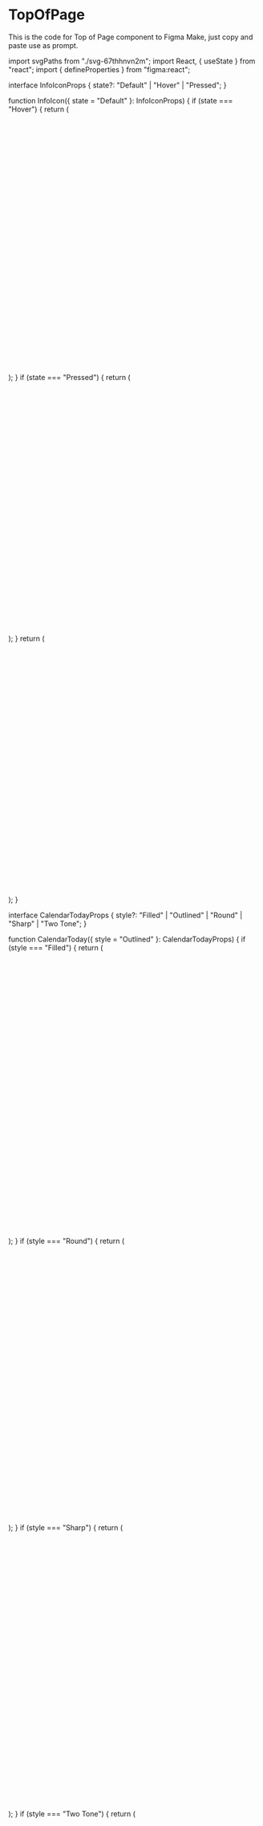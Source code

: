# TopOfPage
This is the code for Top of Page component to Figma Make, just copy and paste use as prompt.

import svgPaths from "./svg-67thhnvn2m";
import React, { useState } from "react";
import { defineProperties } from "figma:react";

interface InfoIconProps {
  state?: "Default" | "Hover" | "Pressed";
}

function InfoIcon({ state = "Default" }: InfoIconProps) {
  if (state === "Hover") {
    return (
      <div
        className="cursor-pointer relative size-full"
        data-name="State=Hover"
      >
        <div className="absolute inset-0 overflow-clip" data-name="info">
          <div className="absolute inset-[8.333%]" data-name="Vector">
            <svg
              className="block size-full"
              fill="none"
              preserveAspectRatio="none"
              role="presentation"
              viewBox="0 0 15 15"
            >
              <g id="Vector">
                <path d={svgPaths.pa266500} fill="var(--fill-0, #585858)" />
              </g>
            </svg>
          </div>
        </div>
      </div>
    );
  }
  if (state === "Pressed") {
    return (
      <div className="relative size-full" data-name="State=Pressed">
        <div className="absolute inset-0 overflow-clip" data-name="info">
          <div className="absolute inset-[8.333%]" data-name="Vector">
            <svg
              className="block size-full"
              fill="none"
              preserveAspectRatio="none"
              role="presentation"
              viewBox="0 0 15 15"
            >
              <g id="Vector">
                <path d={svgPaths.pa266500} fill="var(--fill-0, #424242)" />
              </g>
            </svg>
          </div>
        </div>
      </div>
    );
  }
  return (
    <div className="relative size-full" data-name="State=Default">
      <div className="absolute inset-0 overflow-clip" data-name="info">
        <div className="absolute inset-[8.333%]" data-name="Vector">
          <svg
            className="block size-full"
            fill="none"
            preserveAspectRatio="none"
            role="presentation"
            viewBox="0 0 15 15"
          >
            <g id="Vector">
              <path d={svgPaths.pa266500} fill="var(--fill-0, #757575)" />
            </g>
          </svg>
        </div>
      </div>
    </div>
  );
}



interface CalendarTodayProps {
  style?: "Filled" | "Outlined" | "Round" | "Sharp" | "Two Tone";
}

function CalendarToday({ style = "Outlined" }: CalendarTodayProps) {
  if (style === "Filled") {
    return (
      <div className="relative size-full" data-name="Style=Filled">
        <div
          className="absolute bottom-[4.167%] left-[8.333%] right-[8.333%] top-[4.167%]"
          data-name="Vector"
        >
          <svg
            className="block size-full"
            fill="none"
            preserveAspectRatio="none"
            viewBox="0 0 20 22"
          >
            <g id="Vector">
              <path d={svgPaths.p36026d80} fill="var(--fill-0, #1C1C1C)" />
            </g>
          </svg>
        </div>
      </div>
    );
  }
  if (style === "Round") {
    return (
      <div className="relative size-full" data-name="Style=Round">
        <div
          className="absolute bottom-[4.167%] left-[8.333%] right-[8.333%] top-[4.167%]"
          data-name="Vector"
        >
          <svg
            className="block size-full"
            fill="none"
            preserveAspectRatio="none"
            viewBox="0 0 20 22"
          >
            <g id="Vector">
              <path d={svgPaths.p23caf740} fill="var(--fill-0, #1C1C1C)" />
            </g>
          </svg>
        </div>
      </div>
    );
  }
  if (style === "Sharp") {
    return (
      <div className="relative size-full" data-name="Style=Sharp">
        <div
          className="absolute bottom-[4.167%] left-[8.333%] right-[8.333%] top-[4.167%]"
          data-name="Vector"
        >
          <svg
            className="block size-full"
            fill="none"
            preserveAspectRatio="none"
            viewBox="0 0 20 22"
          >
            <g id="Vector">
              <path d={svgPaths.p1e3c3180} fill="var(--fill-0, #1C1C1C)" />
            </g>
          </svg>
        </div>
      </div>
    );
  }
  if (style === "Two Tone") {
    return (
      <div className="relative size-full" data-name="Style=Two Tone">
        <div
          className="absolute bottom-[4.167%] left-[8.333%] right-[8.333%] top-[4.167%]"
          data-name="Vector"
        >
          <svg
            className="block size-full"
            fill="none"
            preserveAspectRatio="none"
            viewBox="0 0 20 22"
          >
            <path
              d={svgPaths.p264aa300}
              fill="var(--fill-0, #1C1C1C)"
              id="Vector"
            />
          </svg>
        </div>
        <div
          className="absolute bottom-[66.667%] left-[16.667%] right-[16.667%] top-[20.875%]"
          data-name="Vector"
        >
          <svg
            className="block size-full"
            fill="none"
            preserveAspectRatio="none"
            viewBox="0 0 16 3"
          >
            <path
              d="M0 0H16V2.99H0V0Z"
              fill="var(--fill-0, #1C1C1C)"
              id="Vector"
              opacity="0.3"
            />
          </svg>
        </div>
      </div>
    );
  }
  return (
    <div className="relative size-full" data-name="Style=Outlined">
      <div
        className="absolute bottom-[4.167%] left-[8.333%] right-[8.333%] top-[4.167%]"
        data-name="Vector"
      >
        <svg
          className="block size-full"
          fill="none"
          preserveAspectRatio="none"
          viewBox="0 0 20 22"
        >
          <g id="Vector">
            <path d={svgPaths.p30b72580} fill="var(--fill-0, #1C1C1C)" />
          </g>
        </svg>
      </div>
    </div>
  );
}

function PageTitle() {
  return (
    <div
      className="box-border content-stretch flex flex-row gap-2.5 h-5 items-center justify-center p-0 relative shrink-0"
      data-name="Page Title"
    >
      <div className="flex flex-col font-['Lato:Bold',_sans-serif] justify-center leading-[0] not-italic relative shrink-0 text-[#585858] text-[18px] text-left text-nowrap">
        <p className="block leading-[normal] whitespace-pre">Page Title</p>
      </div>
    </div>
  );
}

function Title() {
  return (
    <div
      className="box-border content-stretch flex flex-row gap-[3px] items-center justify-start p-0 relative shrink-0"
      data-name="Title"
    >
      <PageTitle />
      <div className="relative shrink-0 size-4" data-name="Info Icon">
        <InfoIcon />
      </div>
    </div>
  );
}

function PageSubtitle() {
  return (
    <div
      className="box-border content-stretch flex flex-row gap-2.5 items-start justify-start p-0 relative shrink-0"
      data-name="Page Subtitle"
    >
      <div className="flex flex-col font-['Lato:Regular',_sans-serif] justify-center leading-[0] not-italic relative shrink-0 text-[#585858] text-[12px] text-left text-nowrap">
        <p className="block leading-[normal] whitespace-pre">
          Last updated 12/01/2023 at 12:12 pm
        </p>
      </div>
    </div>
  );
}

function PageTitle1() {
  return (
    <div
      className="basis-0 box-border content-stretch flex flex-col gap-1 grow items-start justify-end min-h-px min-w-px p-0 relative shrink-0"
      data-name="Page Title"
    >
      <Title />
      <PageSubtitle />
    </div>
  );
}

function SaveButton() {
  return (
    <div
      className="bg-[#1b4dc0] hover:shadow-md hover:shadow-[#00000033] transition-shadow box-border content-stretch flex flex-row gap-2 h-9 items-center justify-start pl-2.5 pr-4 py-[9px] relative rounded shrink-0"
      data-name="Save Button"
    >
      <div
        className="overflow-clip relative shrink-0 size-[18px]"
        data-name="save"
      >
        <div className="absolute inset-[12.5%]" data-name="Vector">
          <svg
            className="block size-full"
            fill="none"
            preserveAspectRatio="none"
            role="presentation"
            viewBox="0 0 14 14"
          >
            <g id="Vector">
              <path d={svgPaths.p326b05c0} fill="var(--fill-0, white)" />
            </g>
          </svg>
        </div>
      </div>
      <div className="flex flex-col font-['Lato:Regular',_sans-serif] justify-center leading-[0] not-italic relative shrink-0 text-[#ffffff] text-[14px] text-left text-nowrap">
        <p className="block leading-[normal] whitespace-pre">Save</p>
      </div>
    </div>
  );
}

function TableSettings() {
  return (
    <div
      className="group hover:bg-[#F5F5F5] box-border content-stretch flex flex-row gap-2 h-9 items-center justify-start pl-2 pr-4 py-1.5 relative rounded shrink-0 [--fill-0:#585858] group-hover:[--fill-0:#1B4DC0]"
      data-name="Table Settings"
    >
      <div
        className="overflow-clip relative shrink-0 size-6"
        data-name="table_settings"
      >
        <div
          className="absolute bottom-[3.968%] left-[2.083%] right-[1.351%] top-[12.5%]"
          data-name="Vector"
        >
          <svg
            className="block size-full"
            fill="none"
            preserveAspectRatio="none"
            role="presentation"
            viewBox="0 0 24 21"
          >
            <g id="Vector">
              <path d={svgPaths.p31b80500} fill="var(--fill-0, #585858)" />
              <path d={svgPaths.p155baf00} fill="var(--fill-0, #585858)" />
            </g>
          </svg>
        </div>
      </div>
      <div className="flex flex-col font-['Lato:Regular',_sans-serif] justify-center leading-[0] not-italic relative shrink-0 text-[#585858] group-hover:text-[#1B4DC0] text-[14px] text-left text-nowrap">
        <p className="block leading-[normal] whitespace-pre">Table Settings</p>
      </div>
    </div>
  );
}

function OptmizeButton() {
  return (
    <div
      className="group hover:bg-[#F5F5F5] box-border content-stretch flex flex-row gap-2 h-9 items-center justify-start pl-2 pr-4 py-1.5 relative rounded shrink-0 [--fill-0:#585858] group-hover:[--fill-0:#1B4DC0]"
      data-name="Optmize Button"
    >
      <div className="overflow-clip relative shrink-0 size-6" data-name="sync">
        <div
          className="absolute bottom-[7.119%] left-[16.667%] right-[16.667%] top-[7.119%]"
          data-name="Vector"
        >
          <svg
            className="block size-full"
            fill="none"
            preserveAspectRatio="none"
            role="presentation"
            viewBox="0 0 16 21"
          >
            <g id="Vector">
              <path d={svgPaths.p92e8700} fill="var(--fill-0, #585858)" />
            </g>
          </svg>
        </div>
      </div>
      <div className="flex flex-col font-['Lato:Regular',_sans-serif] justify-center leading-[0] not-italic relative shrink-0 text-[#585858] group-hover:text-[#1B4DC0] text-[14px] text-left text-nowrap">
        <p className="block leading-[normal] whitespace-pre">Optimize</p>
      </div>
    </div>
  );
}

function Filter() {
  return (
    <div
      className="group hover:bg-[#F5F5F5] box-border content-stretch flex flex-row items-center justify-start p-[6px] relative rounded shrink-0 [--fill-0:#585858] group-hover:[--fill-0:#1B4DC0]"
      data-name="Filter"
    >
      <div
        className="overflow-clip relative shrink-0 size-6"
        data-name="filter_alt"
      >
        <div
          className="absolute bottom-[16.667%] left-[16.827%] right-[16.827%] top-[16.667%]"
          data-name="Vector"
        >
          <svg
            className="block size-full"
            fill="none"
            preserveAspectRatio="none"
            role="presentation"
            viewBox="0 0 16 16"
          >
            <g id="Vector">
              <path d={svgPaths.p3e89aa00} fill="var(--fill-0, #585858)" />
            </g>
          </svg>
        </div>
      </div>
    </div>
  );
}

function FilterButtonOnlyIcon() {
  return (
    <div
      className="box-border content-stretch flex flex-row items-center justify-start p-0 relative shrink-0"
      data-name="Filter Button_Only Icon"
    >
      <Filter />
    </div>
  );
}

function UploadButtonOnlyIcon() {
  return (
    <div
      className="group hover:bg-[#F5F5F5] box-border content-stretch flex flex-row items-center justify-start p-[6px] relative shrink-0 [--fill-0:#585858] group-hover:[--fill-0:#1B4DC0]"
      data-name="Upload Button_Only Icon"
    >
      <div
        className="overflow-clip relative shrink-0 size-6"
        data-name="upload"
      >
        <div
          className="absolute bottom-[15.432%] left-[20.833%] right-[20.833%] top-[15.432%]"
          data-name="Vector"
        >
          <svg
            className="block size-full"
            fill="none"
            preserveAspectRatio="none"
            role="presentation"
            viewBox="0 0 14 17"
          >
            <g id="Vector">
              <path d={svgPaths.p18c93480} fill="var(--fill-0, #585858)" />
            </g>
          </svg>
        </div>
      </div>
    </div>
  );
}

function DownloadButtonOnlyIcon() {
  return (
    <div
      className="group hover:bg-[#F5F5F5] box-border content-stretch flex flex-row items-center justify-start p-[6px] relative rounded shrink-0 [--fill-0:#585858] group-hover:[--fill-0:#1B4DC0]"
      data-name="Download Button_Only Icon"
    >
      <div
        className="overflow-clip relative shrink-0 size-6"
        data-name="download"
      >
        <div
          className="absolute bottom-[14.583%] left-[20.833%] right-[20.833%] top-[14.583%]"
          data-name="Vector"
        >
          <svg
            className="block size-full"
            fill="none"
            preserveAspectRatio="none"
            role="presentation"
            viewBox="0 0 14 17"
          >
            <g id="Vector">
              <path d={svgPaths.p3ea678f0} fill="var(--fill-0, #585858)" />
            </g>
          </svg>
        </div>
      </div>
    </div>
  );
}

interface ButtonsProps {
  showSaveButton: boolean;
  showTableSettings: boolean;
  showOptimizeButton: boolean;
  showFilterButton: boolean;
  showUploadButton: boolean;
  showDownloadButton: boolean;
}

function Buttons({
  showSaveButton,
  showTableSettings,
  showOptimizeButton,
  showFilterButton,
  showUploadButton,
  showDownloadButton
}: ButtonsProps) {
  // Check if we need a divider (only if there are buttons on both sides)
  const hasLeftButtons = showSaveButton || showTableSettings || showOptimizeButton;
  const hasRightButtons = showFilterButton || showUploadButton || showDownloadButton;
  const showDivider = hasLeftButtons && hasRightButtons;

  return (
    <div
      className="box-border content-stretch flex flex-row gap-2 items-center justify-end p-0 relative shrink-0"
      data-name="Buttons"
    >
      {showSaveButton && <SaveButton />}
      {showTableSettings && <TableSettings />}
      {showOptimizeButton && <OptmizeButton />}
      
      {showDivider && (
        <div
          className="box-border content-stretch flex flex-row items-start justify-start px-2 py-0 relative shrink-0"
          data-name="Page Divider"
        >
          <div className="flex h-[24px] items-center justify-center relative shrink-0 w-[0px]">
            <div className="flex-none rotate-[90deg]">
              <div className="h-0 relative w-6">
                <div
                  className="absolute bottom-0 left-0 right-0 top-[-1px]"
                  style={
                    {
                      "--stroke-0":
                        "rgba(224.000001847744, 224.000001847744, 224.000001847744, 1)",
                    } as React.CSSProperties
                  }
                >
                  <svg
                    className="block size-full"
                    fill="none"
                    preserveAspectRatio="none"
                    role="presentation"
                    viewBox="0 0 24 1"
                  >
                    <line
                      id="Line 8"
                      stroke="var(--stroke-0, #E0E0E0)"
                      x2="24"
                      y1="0.5"
                      y2="0.5"
                    />
                  </svg>
                </div>
              </div>
            </div>
          </div>
        </div>
      )}
      
      {showFilterButton && <FilterButtonOnlyIcon />}
      {showUploadButton && <UploadButtonOnlyIcon />}
      {showDownloadButton && <DownloadButtonOnlyIcon />}
    </div>
  );
}

function SearchBar() {
  const [query, setQuery] = useState("");

  return (
    <div
      className="bg-[#ffffff] box-border content-stretch flex flex-row gap-[3px] items-center justify-start pl-1.5 pr-0 py-0 relative rounded-[5px] shrink-0 w-60"
      data-name="SearchBar"
    >
      <div className="absolute border border-[#e0e0e0] border-solid inset-0 pointer-events-none rounded-[5px]" />
      <div
        className="overflow-clip relative shrink-0 size-6"
        data-name="search icon"
      >
        <div
          className="absolute bottom-[14.462%] left-[14.483%] right-[14.483%] top-[14.462%]"
          data-name="Vector"
        >
          <svg
            className="block size-full"
            fill="none"
            preserveAspectRatio="none"
            role="presentation"
            viewBox="0 0 18 18"
          >
            <g id="Vector">
              <path d={svgPaths.p2255adf0} fill="var(--fill-0, #585858)" />
            </g>
          </svg>
        </div>
      </div>
      <input
        type="text"
        value={query}
        onChange={(e) => setQuery(e.target.value)}
        placeholder="Search"
        className="basis-0 grow h-9 min-h-px min-w-px bg-transparent outline-none font-['Lato:Regular',_sans-serif] text-[16px] text-[#1c1c1c] placeholder-[#bdbdbd] px-2"
      />
    </div>
  );
}

function DatePicker() {
  return (
    <div
      className="bg-[#ffffff] box-border content-stretch flex flex-row gap-[3px] h-9 items-center justify-start px-1.5 py-0 relative rounded-[5px] shrink-0"
      data-name="Date Picker"
    >
      <div className="absolute border border-[#e0e0e0] border-solid inset-0 pointer-events-none rounded-[5px]" />
      <div
        className="overflow-clip relative shrink-0 size-5"
        data-name="Icons/action/calendar_today_24px"
      >
        <CalendarToday style="Round" />
      </div>
      <div className="flex flex-col font-['Lato:Regular',_sans-serif] h-9 justify-center leading-[0] not-italic relative shrink-0 text-[#1c1c1c] text-[16px] text-left w-[200px]">
        <p className="block leading-[27px]">07/15/2024 – 07/31/2024</p>
      </div>
      <div
        className="overflow-clip relative shrink-0 size-5"
        data-name="Icons/action/calendar_today_24px"
      >
        <div className="absolute inset-[22.531%]" data-name="Vector">
          <svg
            className="block size-full"
            fill="none"
            preserveAspectRatio="none"
            role="presentation"
            viewBox="0 0 11 11"
          >
            <g id="Vector">
              <path d={svgPaths.p21a6c000} fill="var(--fill-0, #1C1C1C)" />
            </g>
          </svg>
        </div>
      </div>
    </div>
  );
}

function MoreOptions() {
  return (
    <div
      className="box-border content-stretch flex flex-row items-center justify-start p-[6px] relative rounded-[5px] shrink-0 size-9"
      data-name="more options"
    >
      <div className="absolute border border-[#e0e0e0] border-solid inset-0 pointer-events-none rounded-[5px]" />
      <div
        className="overflow-clip relative shrink-0 size-6"
        data-name="more_vert"
      >
        <div
          className="absolute bottom-[16.667%] left-[41.667%] right-[41.667%] top-[16.667%]"
          data-name="Vector"
        >
          <svg
            className="block size-full"
            fill="none"
            preserveAspectRatio="none"
            role="presentation"
            viewBox="0 0 4 16"
          >
            <g id="Vector">
              <path d={svgPaths.p56f6880} fill="var(--fill-0, #585858)" />
            </g>
          </svg>
        </div>
      </div>
    </div>
  );
}

interface UtilityControlsProps {
  showButtons: boolean;
  showSearchBar: boolean;
  showSaveButton: boolean;
  showTableSettings: boolean;
  showOptimizeButton: boolean;
  showFilterButton: boolean;
  showUploadButton: boolean;
  showDownloadButton: boolean;
  showDatePicker: boolean;
  showMoreOptions: boolean;
}

function UtilityControls({
  showButtons,
  showSearchBar,
  showSaveButton,
  showTableSettings,
  showOptimizeButton,
  showFilterButton,
  showUploadButton,
  showDownloadButton,
  showDatePicker,
  showMoreOptions
}: UtilityControlsProps) {
  return (
    <div
      className="box-border content-stretch flex flex-row gap-3 items-center justify-end p-0 relative shrink-0"
      data-name="Utility Controls"
    >
      {showButtons && (
        <Buttons 
          showSaveButton={showSaveButton}
          showTableSettings={showTableSettings}
          showOptimizeButton={showOptimizeButton}
          showFilterButton={showFilterButton}
          showUploadButton={showUploadButton}
          showDownloadButton={showDownloadButton}
        />
      )}
      {showSearchBar && <SearchBar />}
      {showDatePicker && <DatePicker />}
      {showMoreOptions && <MoreOptions />}
    </div>
  );
}

interface TopOfPageProps {
  showButtons?: boolean;
  showSearchBar?: boolean;
  showSaveButton?: boolean;
  showTableSettings?: boolean;
  showOptimizeButton?: boolean;
  showFilterButton?: boolean;
  showUploadButton?: boolean;
  showDownloadButton?: boolean;
  showDatePicker?: boolean;
  showMoreOptions?: boolean;
}

export default function TopOfPage({
  showButtons = true,
  showSearchBar = true,
  showSaveButton = true,
  showTableSettings = true,
  showOptimizeButton = true,
  showFilterButton = true,
  showUploadButton = true,
  showDownloadButton = true,
  showDatePicker = true,
  showMoreOptions = true
}: TopOfPageProps) {
  return (
    <div className="bg-[#ffffff] relative size-full" data-name="Top of Page">
      <div className="absolute border-[#eeeeee] border-[0px_0px_1px] border-solid inset-0 pointer-events-none" />
      <div className="flex flex-row items-center relative size-full">
        <div className="box-border content-stretch flex flex-row items-center justify-start px-6 py-1 relative size-full">
          <PageTitle1 />
          <UtilityControls 
            showButtons={showButtons}
            showSearchBar={showSearchBar}
            showSaveButton={showSaveButton}
            showTableSettings={showTableSettings}
            showOptimizeButton={showOptimizeButton}
            showFilterButton={showFilterButton}
            showUploadButton={showUploadButton}
            showDownloadButton={showDownloadButton}
            showDatePicker={showDatePicker}
            showMoreOptions={showMoreOptions}
          />
        </div>
      </div>
    </div>
  );
}

defineProperties(TopOfPage, {
  showButtons: {
    label: "Show All Buttons",
    type: "boolean",
    defaultValue: true,
  },
  showSearchBar: {
    label: "Show Search Bar",
    type: "boolean",
    defaultValue: true,
  },
  showSaveButton: {
    label: "Show Save Button",
    type: "boolean",
    defaultValue: true,
  },
  showTableSettings: {
    label: "Show Table Settings Button",
    type: "boolean",
    defaultValue: true,
  },
  showOptimizeButton: {
    label: "Show Optimize Button",
    type: "boolean",
    defaultValue: true,
  },
  showFilterButton: {
    label: "Show Filter Button",
    type: "boolean",
    defaultValue: true,
  },
  showUploadButton: {
    label: "Show Upload Button",
    type: "boolean",
    defaultValue: true,
  },
  showDownloadButton: {
    label: "Show Download Button",
    type: "boolean",
    defaultValue: true,
  },
  showDatePicker: {
    label: "Show Date Picker",
    type: "boolean",
    defaultValue: true,
  },
  showMoreOptions: {
    label: "Show More Options Menu",
    type: "boolean",
    defaultValue: true,
  }
});

this is the missing svg path, create a .ts file and import it:

export default {
p155baf00: "M22.1127 15.2668C22.1127 15.1569 22.108 15.0517 22.0984 14.9417L22.9876 14.2676C23.1789 14.1242 23.2315 13.8565 23.1119 13.6461L22.2179 12.1019C22.0984 11.8915 21.8402 11.8055 21.6203 11.9011L20.5924 12.3362C20.4155 12.2119 20.2291 12.1019 20.0331 12.0111L19.8944 10.9067C19.8657 10.6676 19.6602 10.486 19.4211 10.486H17.6378C17.394 10.486 17.1884 10.6676 17.1598 10.9067L17.0211 12.0111C16.8251 12.1019 16.6386 12.2119 16.4618 12.3362L15.4339 11.9011C15.2139 11.8055 14.9558 11.8915 14.8363 12.1019L13.9422 13.6509C13.8227 13.8613 13.8753 14.1242 14.0665 14.2724L14.9558 14.9465C14.9462 15.0517 14.9414 15.1569 14.9414 15.2668C14.9414 15.3768 14.9462 15.482 14.9558 15.5919L14.0665 16.266C13.8753 16.4095 13.8227 16.6772 13.9422 16.8876L14.8363 18.4318C14.9558 18.6421 15.2139 18.7282 15.4339 18.6326L16.4618 18.1975C16.6386 18.3218 16.8251 18.4318 17.0211 18.5226L17.1598 19.627C17.1884 19.866 17.394 20.0477 17.6331 20.0477H19.4163C19.6554 20.0477 19.861 19.866 19.8896 19.627L20.0283 18.5226C20.2243 18.4318 20.4108 18.3218 20.5876 18.1975L21.6155 18.6326C21.8355 18.7282 22.0936 18.6421 22.2131 18.4318L23.1072 16.8876C23.2267 16.6772 23.1741 16.4142 22.9829 16.266L22.0936 15.5919C22.108 15.482 22.1127 15.3768 22.1127 15.2668ZM18.5462 16.9401C17.6235 16.9401 16.8729 16.1895 16.8729 15.2668C16.8729 14.3441 17.6235 13.5935 18.5462 13.5935C19.4689 13.5935 20.2195 14.3441 20.2195 15.2668C20.2195 16.1895 19.4689 16.9401 18.5462 16.9401Z",
p18c93480: "M5 12.5925H9C9.55 12.5925 10 12.1425 10 11.5925V6.5925H11.59C12.48 6.5925 12.93 5.5125 12.3 4.8825L7.71 0.2925C7.32 -0.0975 6.69 -0.0975 6.3 0.2925L1.71 4.8825C1.08 5.5125 1.52 6.5925 2.41 6.5925H4V11.5925C4 12.1425 4.45 12.5925 5 12.5925ZM1 14.5925H13C13.55 14.5925 14 15.0425 14 15.5925C14 16.1425 13.55 16.5925 13 16.5925H1C0.45 16.5925 0 16.1425 0 15.5925C0 15.0425 0.45 14.5925 1 14.5925Z",
p1e3c3180: "M20 2H17V0H15V2H5V0H3V2H0V22H20V2ZM18 20H2V7H18V20Z",
p21a6c000: "M10.7437 0.252084C10.4187 -0.0729165 9.89375 -0.0729165 9.56875 0.252084L5.49375 4.31875L1.41875 0.24375C1.09375 -0.08125 0.56875 -0.08125 0.24375 0.24375C-0.08125 0.56875 -0.08125 1.09375 0.24375 1.41875L4.31875 5.49375L0.24375 9.56875C-0.08125 9.89375 -0.08125 10.4187 0.24375 10.7437C0.56875 11.0687 1.09375 11.0687 1.41875 10.7437L5.49375 6.66875L9.56875 10.7437C9.89375 11.0687 10.4187 11.0687 10.7437 10.7437C11.0687 10.4187 11.0687 9.89375 10.7437 9.56875L6.66875 5.49375L10.7437 1.41875C11.0604 1.10208 11.0604 0.56875 10.7437 0.252084Z",
p2255adf0: "M12.5006 11.0006H11.7106L11.4306 10.7306C12.6306 9.33063 13.2506 7.42063 12.9106 5.39063C12.4406 2.61063 10.1206 0.390626 7.32063 0.0506256C3.09063 -0.469374 -0.469374 3.09063 0.0506256 7.32063C0.390626 10.1206 2.61063 12.4406 5.39063 12.9106C7.42063 13.2506 9.33063 12.6306 10.7306 11.4306L11.0006 11.7106V12.5006L15.2506 16.7506C15.6606 17.1606 16.3306 17.1606 16.7406 16.7506C17.1506 16.3406 17.1506 15.6706 16.7406 15.2606L12.5006 11.0006ZM6.50063 11.0006C4.01063 11.0006 2.00063 8.99063 2.00063 6.50063C2.00063 4.01063 4.01063 2.00063 6.50063 2.00063C8.99063 2.00063 11.0006 4.01063 11.0006 6.50063C11.0006 8.99063 8.99063 11.0006 6.50063 11.0006Z",
p23caf740: "M18 2H17V1C17 0.45 16.55 0 16 0C15.45 0 15 0.45 15 1V2H5V1C5 0.45 4.55 0 4 0C3.45 0 3 0.45 3 1V2H2C0.9 2 0 2.9 0 4V20C0 21.1 0.9 22 2 22H18C19.1 22 20 21.1 20 20V4C20 2.9 19.1 2 18 2ZM17 20H3C2.45 20 2 19.55 2 19V7H18V19C18 19.55 17.55 20 17 20Z",
p264aa300: "M18 2H17V0H15V2H5V0H3V2H2C0.9 2 0 2.9 0 4V20C0 21.1 0.9 22 2 22H18C19.1 22 20 21.1 20 20V4C20 2.9 19.1 2 18 2ZM18 4V7H2V4H18ZM2 20V9H18V20H2Z",
p30b72580: "M18 2H17V0H15V2H5V0H3V2H2C0.9 2 0 2.9 0 4V20C0 21.1 0.9 22 2 22H18C19.1 22 20 21.1 20 20V4C20 2.9 19.1 2 18 2ZM18 20H2V9H18V20ZM18 7H2V4H18V7Z",
p31b80500: "M7 7.02H12V18H7V7.02ZM14 8.51H19V7H14V8.51ZM17 0H2C0.9 0 0 0.9 0 2V5H19V2C19 0.9 18.1 0 17 0ZM0 16C0 17.1 0.9 18 2 18H5V7H0V16Z",
p326b05c0: "M10.9425 0.4425C10.6575 0.1575 10.275 0 9.8775 0H1.5C0.6675 0 0 0.675 0 1.5V12C0 12.825 0.675 13.5 1.5 13.5H12C12.825 13.5 13.5 12.825 13.5 12V3.6225C13.5 3.225 13.3425 2.8425 13.0575 2.565L10.9425 0.4425ZM6.75 12C5.505 12 4.5 10.995 4.5 9.75C4.5 8.505 5.505 7.5 6.75 7.5C7.995 7.5 9 8.505 9 9.75C9 10.995 7.995 12 6.75 12ZM7.5 4.5H3C2.175 4.5 1.5 3.825 1.5 3C1.5 2.175 2.175 1.5 3 1.5H7.5C8.325 1.5 9 2.175 9 3C9 3.825 8.325 4.5 7.5 4.5Z",
p36026d80: "M18 2H17V0H15V2H5V0H3V2H2C0.9 2 0 2.9 0 4V20C0 21.1 0.9 22 2 22H18C19.1 22 20 21.1 20 20V4C20 2.9 19.1 2 18 2ZM18 20H2V7H18V20Z",
p3e89aa00: "M0.211604 1.61C2.5316 4.59 5.9616 9 5.9616 9V14C5.9616 15.1 6.8616 16 7.9616 16C9.0616 16 9.9616 15.1 9.9616 14V9C9.9616 9 13.3916 4.59 15.7116 1.61C16.2216 0.95 15.7516 0 14.9116 0H1.0016C0.171604 0 -0.298396 0.95 0.211604 1.61Z",
p3ea678f0: "M11.59 6H10V1C10 0.45 9.55 0 9 0H5C4.45 0 4 0.45 4 1V6H2.41C1.52 6 1.07 7.08 1.7 7.71L6.29 12.3C6.68 12.69 7.31 12.69 7.7 12.3L12.29 7.71C12.92 7.08 12.48 6 11.59 6ZM0 16C0 16.55 0.45 17 1 17H13C13.55 17 14 16.55 14 16C14 15.45 13.55 15 13 15H1C0.45 15 0 15.45 0 16Z",
p56f6880: "M2 4C3.1 4 4 3.1 4 2C4 0.9 3.1 0 2 0C0.9 0 0 0.9 0 2C0 3.1 0.9 4 2 4ZM2 6C0.9 6 0 6.9 0 8C0 9.1 0.9 10 2 10C3.1 10 4 9.1 4 8C4 6.9 3.1 6 2 6ZM2 12C0.9 12 0 12.9 0 14C0 15.1 0.9 16 2 16C3.1 16 4 15.1 4 14C4 12.9 3.1 12 2 12Z",
p92e8700: "M8 2.29153V0.501534C8 0.0515344 7.46 -0.168466 7.15 0.151534L4.35 2.94153C4.15 3.14153 4.15 3.45153 4.35 3.65153L7.14 6.44153C7.46 6.75153 8 6.53153 8 6.08153V4.29153C11.31 4.29153 14 6.98153 14 10.2915C14 11.0815 13.85 11.8515 13.56 12.5415C13.41 12.9015 13.52 13.3115 13.79 13.5815C14.3 14.0915 15.16 13.9115 15.43 13.2415C15.8 12.3315 16 11.3315 16 10.2915C16 5.87153 12.42 2.29153 8 2.29153ZM8 16.2915C4.69 16.2915 2 13.6015 2 10.2915C2 9.50153 2.15 8.73153 2.44 8.04153C2.59 7.68153 2.48 7.27153 2.21 7.00153C1.7 6.49153 0.84 6.67153 0.57 7.34153C0.2 8.25153 0 9.25153 0 10.2915C0 14.7115 3.58 18.2915 8 18.2915V20.0815C8 20.5315 8.54 20.7515 8.85 20.4315L11.64 17.6415C11.84 17.4415 11.84 17.1315 11.64 16.9315L8.85 14.1415C8.54 13.8315 8 14.0515 8 14.5015V16.2915Z",
pa266500: "M7.5 0C3.36 0 0 3.36 0 7.5C0 11.64 3.36 15 7.5 15C11.64 15 15 11.64 15 7.5C15 3.36 11.64 0 7.5 0ZM8.25 11.25H6.75V6.75H8.25V11.25ZM8.25 5.25H6.75V3.75H8.25V5.25Z",
}
